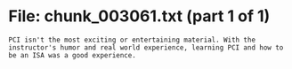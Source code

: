 ﻿# File: chunk_003061.txt (part 1 of 1)
```
PCI isn't the most exciting or entertaining material. With the instructor's humor and real world experience, learning PCI and how to be an ISA was a good experience.
```

